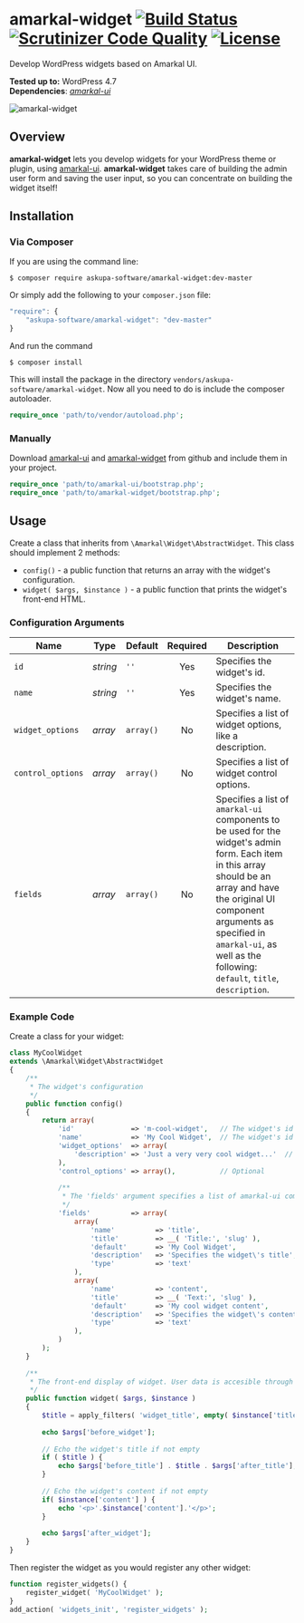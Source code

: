 # amarkal-widget [![Build Status](https://scrutinizer-ci.com/g/askupasoftware/amarkal-widget/badges/build.png?b=master)](https://scrutinizer-ci.com/g/askupasoftware/amarkal-widget/build-status/master) [![Scrutinizer Code Quality](https://scrutinizer-ci.com/g/askupasoftware/amarkal-widget/badges/quality-score.png?b=master)](https://scrutinizer-ci.com/g/askupasoftware/amarkal-widget/?branch=master) [![License](https://img.shields.io/badge/license-GPL--3.0%2B-red.svg)](https://raw.githubusercontent.com/askupasoftware/amarkal-widget/master/LICENSE)
Develop WordPress widgets based on Amarkal UI.

**Tested up to:** WordPress 4.7  
**Dependencies**: *[amarkal-ui](https://github.com/askupasoftware/amarkal-ui)*

![amarkal-widget](https://askupasoftware.com/wp-content/uploads/2015/04/amarkal-widget.png)

## Overview
**amarkal-widget** lets you develop widgets for your WordPress theme or plugin, using [amarkal-ui](https://github.com/askupasoftware/amarkal-ui). **amarkal-widget** takes care of building the admin user form and saving the user input, so you can concentrate on building the widget itself!

## Installation

### Via Composer

If you are using the command line:  
```
$ composer require askupa-software/amarkal-widget:dev-master
```

Or simply add the following to your `composer.json` file:
```javascript
"require": {
    "askupa-software/amarkal-widget": "dev-master"
}
```
And run the command 
```
$ composer install
```

This will install the package in the directory `vendors/askupa-software/amarkal-widget`.
Now all you need to do is include the composer autoloader.

```php
require_once 'path/to/vendor/autoload.php';
```

### Manually

Download [amarkal-ui](https://github.com/askupasoftware/amarkal-ui/archive/master.zip) and [amarkal-widget](https://github.com/askupasoftware/amarkal-widget/archive/master.zip) from github and include them in your project.

```php
require_once 'path/to/amarkal-ui/bootstrap.php';
require_once 'path/to/amarkal-widget/bootstrap.php';
```

## Usage

Create a class that inherits from `\Amarkal\Widget\AbstractWidget`. This class should implement 2 methods:

 * `config()` - a public function that returns an array with the widget's configuration.
 * `widget( $args, $instance )` - a public function that prints the widget's front-end HTML.
 
 ### Configuration Arguments
 
Name | Type | Default | Required | Description
---|---|---|:---:|---
`id`|*string*|`''`|Yes|Specifies the widget's id.
`name`|*string*|`''`|Yes|Specifies the widget's name.
`widget_options`|*array*|`array()`|No|Specifies a list of widget options, like a description.
`control_options`|*array*|`array()`|No|Specifies a list of widget control options.
`fields`|*array*|`array()`|No|Specifies a list of `amarkal-ui` components to be used for the widget's admin form. Each item in this array should be an array and have the original UI component arguments as specified in `amarkal-ui`, as well as the following: `default`, `title`, `description`.

### Example Code

Create a class for your widget:

```php
class MyCoolWidget 
extends \Amarkal\Widget\AbstractWidget
{   
    /**
     * The widget's configuration
     */
    public function config()
    {
        return array(
            'id'              => 'm-cool-widget',   // The widget's id
            'name'            => 'My Cool Widget',  // The widget's id
            'widget_options'  => array(
                'description' => 'Just a very very cool widget...'  // The widget's description
            ),
            'control_options' => array(),           // Optional
            
            /**
             * The 'fields' argument specifies a list of amarkal-ui components to be used for the widget's admin form.
             */
            'fields'          => array(
                array(
                    'name'          => 'title',
                    'title'         => __( 'Title:', 'slug' ),
                    'default'       => 'My Cool Widget',
                    'description'   => 'Specifies the widget\'s title',
                    'type'          => 'text'
                ),
                array(
                    'name'          => 'content',
                    'title'         => __( 'Text:', 'slug' ),
                    'default'       => 'My cool widget content',
                    'description'   => 'Specifies the widget\'s content',
                    'type'          => 'text'
                ),
            )
        );
    }
    
    /**
     * The front-end display of widget. User data is accesible through the $instance variable.
     */
    public function widget( $args, $instance ) 
    {
        $title = apply_filters( 'widget_title', empty( $instance['title'] ) ? '' : $instance['title'], $instance, $this->id_base );        
        
        echo $args['before_widget'];
        
        // Echo the widget's title if not empty
        if ( $title ) {
            echo $args['before_title'] . $title . $args['after_title'];
        }
        
        // Echo the widget's content if not empty
        if( $instance['content'] ) {
            echo '<p>'.$instance['content'].'</p>';
        }
        
        echo $args['after_widget'];
    }
}
```

Then register the widget as you would register any other widget:

```php
function register_widgets() {
    register_widget( 'MyCoolWidget' );
}
add_action( 'widgets_init', 'register_widgets' );
```